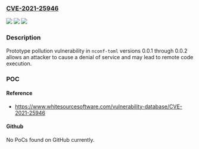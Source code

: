 ### [CVE-2021-25946](https://cve.mitre.org/cgi-bin/cvename.cgi?name=CVE-2021-25946)
![](https://img.shields.io/static/v1?label=Product&message=nconf-toml&color=blue)
![](https://img.shields.io/static/v1?label=Version&message=n%2Fa&color=blue)
![](https://img.shields.io/static/v1?label=Vulnerability&message=Prototype%20Pollution&color=brighgreen)

### Description

Prototype pollution vulnerability in `nconf-toml` versions 0.0.1 through 0.0.2 allows an attacker to cause a denial of service and may lead to remote code execution.

### POC

#### Reference
- https://www.whitesourcesoftware.com/vulnerability-database/CVE-2021-25946

#### Github
No PoCs found on GitHub currently.

